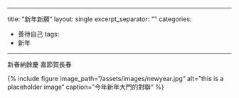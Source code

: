 ---
title: "新年新願“
layout: single
excerpt_separator: "<!--more-->"
categories:
  - 善待自己
tags:
  - 新年
 ---



新春納餘慶
嘉節賀長春

{% include figure image_path=”/assets/images/newyear.jpg“ alt=”this is a placeholder image“ caption=”今年新年大門的對聯“ %}